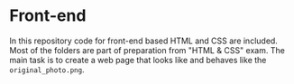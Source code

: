 # Front-end

In this repository code for front-end based HTML and CSS are included. Most of the folders are part of preparation from "HTML & CSS" exam. The main task is to create a web page that looks like and behaves like the `original_photo.png`.
